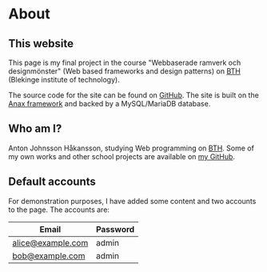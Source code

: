 About
=====

This website
------------

This page is my final project in the course "Webbaserade ramverk och designmönster"
(Web based frameworks and design patterns) on [BTH](https://www.bth.se/) (Blekinge institute of technology).

The source code for the site can be found on [GitHub](https://github.com/EvilBengt/bthramverk1-proj).
The site is built on the [Anax framework](https://github.com/canax) and backed by a MySQL/MariaDB database.

Who am I?
---------

Anton Johnsson Håkansson, studying Web programming on [BTH](https://www.bth.se/).
Some of my own works and other school projects are available on  [my GitHub](https://github.com/EvilBengt).

Default accounts
----------------

For demonstration purposes, I have added some content and two accounts to the page. The accounts are:

|Email            |Password|
|-----------------|--------|
|alice@example.com|admin   |
|bob@example.com  |admin   |
